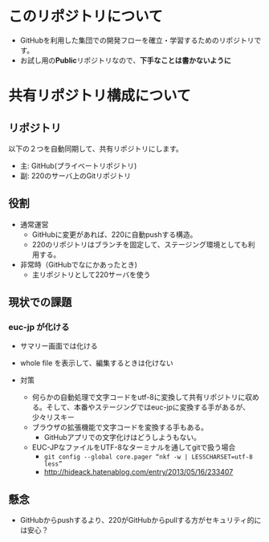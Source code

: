 # このリポジトリについて

* GitHubを利用した集団での開発フローを確立・学習するためのリポジトリです。
* お試し用の**Public**リポジトリなので、**下手なことは書かないように**

# 共有リポジトリ構成について

## リポジトリ

以下の２つを自動同期して、共有リポジトリにします。

* 主: GitHub(プライベートリポジトリ)
* 副: 220のサーバ上のGitリポジトリ

## 役割

* 通常運営
    * GitHubに変更があれば、220に自動pushする構造。
    * 220のリポジトリはブランチを固定して、ステージング環境としても利用する。
* 非常時（GitHubでなにかあったとき)
    * 主リポジトリとして220サーバを使う


## 現状での課題

### euc-jp が化ける

* サマリー画面では化ける  
* whole file を表示して、編集するときは化けない 

* 対策
    * 何らかの自動処理で文字コードをutf-8に変換して共有リポジトリに収める。そして、本番やステージングではeuc-jpに変換する手があるが、少々リスキー
   * ブラウザの拡張機能で文字コードを変換する手もある。
       * GitHubアプリでの文字化けはどうしようもない。
   * EUC-JPなファイルをUTF-8なターミナルを通してgitで扱う場合
       * `git config --global core.pager “nkf -w | LESSCHARSET=utf-8 less”`
       * http://hideack.hatenablog.com/entry/2013/05/16/233407


## 懸念

* GitHubからpushするより、220がGitHubからpullする方がセキュリティ的には安心？
